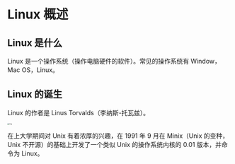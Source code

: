 # Linux 概述

## Linux 是什么

Linux 是一个操作系统（操作电脑硬件的软件）。常见的操作系统有 Window，Mac OS，Linux。

## Linux 的诞生

Linux 的作者是 Linus Torvalds（李纳斯-托瓦兹）。

<img src="https://liujie2288-blog.oss-cn-chengdu.aliyuncs.com/watermark,image_d2F0ZXIvYmFpa2UxMTY=,g_7,xp_5,yp_5.png" alt="img" style="zoom:25%;" />

在上大学期间对 Unix 有着浓厚的兴趣，在 1991 年 9 月在 Minix（Unix 的变种，Unix 不开源）的基础上开发了一个类似 Unix 的操作系统内核的 0.01 版本，并命令为 Linux。
